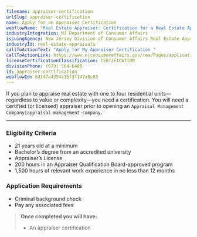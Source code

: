 ```yaml
---
filename: appraiser-certification
urlSlug: appraiser-certification
name: Apply for an Appraiser Certification
webflowName: "Real Estate Appraiser: ​Certification for a Real Estate Appraiser"
industryIntegration: NJ Department of Consumer Affairs
issuingAgency: New Jersey Division of Consumer Affairs Real Estate Appraiser Board
industryId: real-estate-appraisals
callToActionText: "Apply ​for My Appraiser Certification "
callToActionLink: https://www.njconsumeraffairs.gov/rea/Pages/applications.aspx
licenseCertificationClassification: CERTIFICATION
divisionPhone: (973) 504-6480
id: appraiser-certification
webflowId: 64147a4354c15f3f147a8c03
---
```

If you plan to appraise real estate with one to four residential units—regardless to value or complexity—you need a certification. You will need a certified (or licensed) appraiser prior to opening an `Appraisal Management Company|appraisal-management-company`.

- - -

### Eligibility Criteria

* 21 years old at a minimum
* Bachelor’s degree from an accredited university
* Appraiser’s License
* 200 hours in an Appraiser Qualification Board-approved program
* 1,500 hours of relevant work experience in no less than 12 months

### Application Requirements

* Criminal background check
* Pay any associated fees

> **Once completed you will have:**
>
> * An appraiser certification